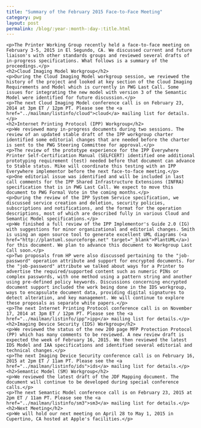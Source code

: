 ```yaml
---
title: "Summary of the February 2015 Face-to-Face Meeting"
category: pwg
layout: post
permalink: /blog/:year-:month-:day-:title.html
---
```



    <p>The Printer Working Group recently held a face-to-face meeting on February 3-5, 2015 in El Segundo, CA. We discussed current and future liaison's with other standards groups and reviewed several drafts of in-progress specifications. What follows is a summary of the proceedings.</p>
    <h2>Cloud Imaging Model Workgroup</h2>
    <p>During the Cloud Imaging Model workgroup session, we reviewed the history of the project and looked at key section of the Cloud Imaging Requirements and Model which is currently in PWG Last Call. Some issues for integrating the new model with version 3 of the Semantic Model were identified for future discussion.</p>
    <p>The next Cloud Imaging Model conference call is on February 23, 2014 at 3pm ET / 12pm PT. Please see the <a href="../mailman/listinfo/cloud">cloud</a> mailing list for details.</p>
    <h2>Internet Printing Protocol (IPP) Workgroup</h2>
    <p>We reviewed many in-progress documents during two sessions. The review of an updated stable draft of the IPP workgroup charter identified some editorial changes that are needed before the charter is sent to the PWG Steering Committee for approval.</p>
    <p>The review of the prototype experience for the IPP Everywhere Printer Self-Certification Manual (SELFCERT) identified one additional prototyping requirement (test) needed before that document can advance to Stable status. Mike will coordinate this testing with an IPP Everywhere implementor before the next face-to-face meeting.</p>
    <p>One editorial issue was identified and will be included in last call comments for the IPP Shared Infrastructure Extensions (INFRA) specification that is in PWG Last Call. We expect to move this document to PWG Formal Vote in the coming months.</p>
    <p>During the review of the IPP System Service specification, we discussed service creation and deletion, security policies, subscriptions and notifications, and the format for the operation descriptions, most of which are described fully in various Cloud and Semantic Model specifications.</p>
    <p>We finished a full review of the IPP Implementor's Guide 2.0 (IG) with suggestions for minor organizational and editorial changes. Smith is using an open source tool to generate excellent UML diagrams (<a href="http://plantuml.sourceforge.net" target="_blank">PlantUML</a>) for this document. We plan to advance this document to Workgroup Last Call soon.</p>
    <p>Two proposals from HP were also discussed pertaining to the "job-password" operation attribute and support for encrypted documents. For the "job-password" attribute we talked about ways for a Printer to advertise the required/supported content such as numeric PINs or complex passwords, with one method using a pattern string and another using pre-defined policy keywords. Discussions concerning encrypted document support included the work being done in the IDS workgroup, ways to encapsulate document data, providing digital signatures to detect alteration, and key management. We will continue to explore these proposals as separate white papers.</p>
    <p>The next Internet Printing Protocol conference call is on November 17, 2014 at 3pm ET / 12pm PT. Please see the <a href="../mailman/listinfo/ipp">ipp</a> mailing list for details.</p>
    <h2>Imaging Device Security (IDS) Workgroup</h2>
    <p>We reviewed the status of the new 200 page MFP Protection Protocol (PP) which has many comments to be reviewed. A new review draft is expected the week of February 16, 2015. We then reviewed the latest IDS Model and IAA specifications and identified several editorial and technical changes.</p>
    <p>The next Imaging Device Security conference call is on February 16, 2015 at 2pm ET / 11am PT. Please see the <a href="../mailman/listinfo/ids">ids</a> mailing list for details.</p>
    <h2>Semantic Model (SM) Workgroup</h2>
    <p>We reviewed the latest draft of the JDF Mapping document. The document will continue to be developed during special conference calls.</p>
    <p>The next Semantic Model conference call is on February 23, 2015 at 2pm ET / 11am PT. Please see the <a href="../mailman/listinfo/sm3">sm3</a> mailing list for details.</p>
    <h2>Next Meeting</h2>
    <p>We will hold our next meeting on April 28 to May 1, 2015 in Cupertino, CA hosted at Apple's facilities.</p>
  